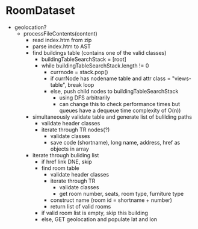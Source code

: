 # RoomDataset
- geolocation?
	- processFileContents(content)
		- read index.htm from zip
		- parse index.htm to AST
		- find buildings table (contains one of the valid classes)
			- buildingTableSearchStack = \[root\]
			- while buildingTableSearchStack.length != 0
				- currnode = stack.pop()
				- if currNode has nodename table and attr class = "views-table", break loop
				- else, push child nodes to buildingTableSearchStack
					- using DFS arbitrarily
					- can change this to check performance times but queues have a dequeue time complexity of O(n))
		- simultaneously validate table and generate list of bulilding paths
			- validate header classes
			- iterate through TR nodes(?)
				- validate classes
				- save code (shortname), long name, address, href as objects in array
		- iterate through buliding list
			- if href link DNE, skip
			- find room table
				- validate header classes
				- iterate through TR
					- validate classes
					- get room number, seats, room type, furniture type
				- construct name (room id = shortname + number)
				- return list of valid rooms
			- if valid room list is empty, skip this building
			- else, GET geolocation and populate lat and lon